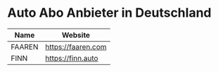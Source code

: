 # Auto Abo Anbieter in Deutschland



Name  | Website
------------- | -------------
FAAREN  | https://faaren.com
FINN  | https://finn.auto
